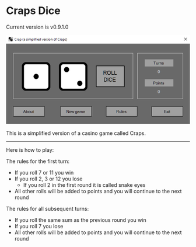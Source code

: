# Craps Dice

Current version is v0.9.1.0

![screenshot](doc/screenshot.png)

This is a simplified version of a casino game called Craps.

---

Here is how to play:

The rules for the first turn:
* If you roll 7 or 11 you win
* If you roll 2, 3 or 12 you lose
    * If you roll 2 in the first round it is called snake eyes
* All other rolls will be added to points and you will continue to the next round

The rules for all subsequent turns:
* If you roll the same sum as the previous round you win
* If you roll 7 you lose
* All other rolls will be added to points and you will continue to the next round
